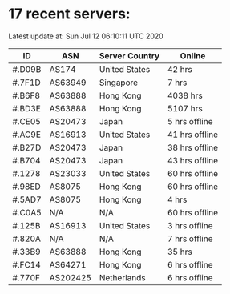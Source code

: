 # 17 recent servers:

Latest update at: Sun Jul 12 06:10:11 UTC 2020

| ID | ASN | Server Country | Online |
| -- | --- | -------------- | ------ |
| #.D09B | AS174 | United States | 42 hrs |
| #.7F1D | AS63949 | Singapore | 7 hrs |
| #.B6F8 | AS63888 | Hong Kong | 4038 hrs |
| #.BD3E | AS63888 | Hong Kong | 5107 hrs |
| #.CE05 | AS20473 | Japan | 5 hrs offline |
| #.AC9E | AS16913 | United States | 41 hrs offline |
| #.B27D | AS20473 | Japan | 38 hrs offline |
| #.B704 | AS20473 | Japan | 43 hrs offline |
| #.1278 | AS23033 | United States | 60 hrs offline |
| #.98ED | AS8075 | Hong Kong | 60 hrs offline |
| #.5AD7 | AS8075 | Hong Kong | 4 hrs |
| #.C0A5 | N/A | N/A | 60 hrs offline |
| #.125B | AS16913 | United States | 3 hrs offline |
| #.820A | N/A | N/A | 7 hrs offline |
| #.33B9 | AS63888 | Hong Kong | 35 hrs |
| #.FC14 | AS64271 | Hong Kong | 6 hrs offline |
| #.770F | AS202425 | Netherlands | 6 hrs offline |

